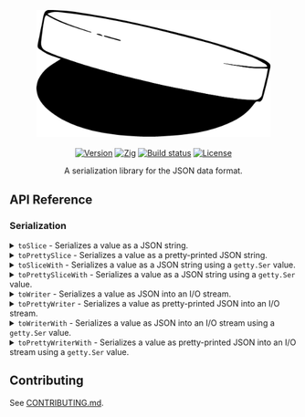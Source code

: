<p align="center">
  <img alt="Getty" src="https://github.com/getty-zig/logo/blob/main/getty-solid.svg" width="410px">
  <br/>
  <br/>
  <a href="https://github.com/getty-zig/json/releases/latest"><img alt="Version" src="https://img.shields.io/badge/version-N/A-e2725b.svg?style=flat-square"></a>
  <a href="https://ziglang.org/download"><img alt="Zig" src="https://img.shields.io/badge/zig-master-fd9930.svg?style=flat-square"></a>
  <a href="https://actions-badge.atrox.dev/getty-zig/json/goto?ref=main"><img alt="Build status" src="https://img.shields.io/endpoint.svg?url=https%3A%2F%2Factions-badge.atrox.dev%2Fgetty-zig%2Fjson%2Fbadge%3Fref%3Dmain&style=flat-square" /></a>
  <a href="https://github.com/getty-zig/json/blob/main/LICENSE"><img alt="License" src="https://img.shields.io/badge/license-MIT-blue?style=flat-square"></a>
</p>

<p align="center">A serialization library for the JSON data format.</p>

## API Reference

### Serialization

<details>
<summary><code>toSlice</code> - Serializes a value as a JSON string.</summary>

- **Synopsis**

    ```zig
    fn toSlice(allocator: *std.mem.Allocator, value: anytype) ![]const u8
    ```
  
- **Example**
  
    ```zig
    const std = @import("std");
    const json = @import("json");

    const allocator = std.heap.page_allocator;

    const Coordinate = struct {
        x: i32,
        y: i32,
        z: i32,
    };

    pub fn main() anyerror!void {
        const string = try json.toSlice(allocator, Coordinate{ .x = 1, .y = 2, .z = 3 });
        defer allocator.free(string);

        // {"x":1,"y":2,"z":3}
        std.debug.print("{s}\n", .{string});
    }
    ```
    </details>

<details>
<summary><code>toPrettySlice</code> - Serializes a value as a pretty-printed JSON string.</summary>

- **Synopsis**

    ```zig
    fn toPrettySlice(allocator: *std.mem.Allocator, value: anytype) ![]const u8
    ```
  
- **Example**

    ```zig
    const std = @import("std");
    const json = @import("json");

    const allocator = std.heap.page_allocator;

    const Coordinate = struct {
        x: i32,
        y: i32,
        z: i32,
    };

    pub fn main() anyerror!void {
        const string = try json.toPrettySlice(allocator, Coordinate{ .x = 1, .y = 2, .z = 3 });
        defer allocator.free(string);

        // {
        //   "x": 1,
        //   "y": 2,
        //   "z": 3
        // }
        std.debug.print("{s}\n", .{string});
    }
    ```
</details>

<details>
<summary><code>toSliceWith</code> - Serializes a value as a JSON string using a <code>getty.Ser</code> value.</summary>

- **Synopsis**

    ```zig
    fn toSliceWith(allocator: *std.mem.Allocator, value: anytype, ser: anytype) ![]const u8
    ```
  
- **Example**

    ```zig
    const std = @import("std");
    const getty = @import("getty");
    const json = @import("json");

    const allocator = std.heap.page_allocator;

    const Coordinate = struct {
        x: i32,
        y: i32,
        z: i32,
    };

    const Ser = struct {
        pub usingnamespace getty.Ser(@This(), serialize);

        fn serialize(_: @This(), value: anytype, serializer: anytype) !@TypeOf(serializer).Ok {
            comptime std.debug.assert(@TypeOf(value) == Coordinate);

            const seq = (try serializer.serializeSequence(3)).sequenceSerialize();
            try seq.serializeElement(value.x);
            try seq.serializeElement(value.y);
            try seq.serializeElement(value.z);
            return try seq.end();
        }
    };

    pub fn main() anyerror!void {
        const s = Ser{};
        const ser = s.ser();

        const string = try json.toSliceWith(allocator, Coordinate{ .x = 1, .y = 2, .z = 3 }, ser);
        defer allocator.free(string);


        // [1,2,3]
        std.debug.print("{s}\n", .{string});
    }
    ```
</details>

<details>
<summary><code>toPrettySliceWith</code> - Serializes a value as a JSON string using a <code>getty.Ser</code> value.</summary>

- **Synopsis**

    ```zig
    fn toPrettySliceWith(allocator: *std.mem.Allocator, value: anytype, ser: anytype) ![]const u8
    ```
  
- **Example**

    ```zig
    const std = @import("std");
    const getty = @import("getty");
    const json = @import("json");

    const allocator = std.heap.page_allocator;

    const Coordinate = struct {
        x: i32,
        y: i32,
        z: i32,
    };

    const Ser = struct {
        pub usingnamespace getty.Ser(@This(), serialize);

        fn serialize(_: @This(), value: anytype, serializer: anytype) !@TypeOf(serializer).Ok {
            comptime std.debug.assert(@TypeOf(value) == Coordinate);

            const seq = (try serializer.serializeSequence(3)).sequenceSerialize();
            try seq.serializeElement(value.x);
            try seq.serializeElement(value.y);
            try seq.serializeElement(value.z);
            return try seq.end();
        }
    };

    pub fn main() anyerror!void {
        const s = Ser{};
        const ser = s.ser();

        const string = try json.toPrettySliceWith(allocator, Coordinate{ .x = 1, .y = 2, .z = 3 }, ser);
        defer allocator.free(string);

        // [
        //   1,
        //   2,
        //   3
        // ]
        std.debug.print("{s}\n", .{string});
    }
    ```
</details>

<details>
<summary><code>toWriter</code> - Serializes a value as JSON into an I/O stream.</summary>

- **Synopsis**

    ```zig
    fn toWriter(value: anytype, writer: anytype) !void
    ```
  
- **Example**

    ```zig
    const std = @import("std");
    const json = @import("json");

    const Coordinate = struct {
        x: i32,
        y: i32,
        z: i32,
    };

    pub fn main() anyerror!void {
        const stdout = std.io.getStdOut().writer();

        // {"x":1,"y":2,"z":3}
        try json.toWriter(Coordinate{ .x = 1, .y = 2, .z = 3 }, stdout);
    }
    ```
</details>

<details>
<summary><code>toPrettyWriter</code> - Serializes a value as pretty-printed JSON into an I/O stream.</summary>

- **Synopsis**

    ```zig
    fn toPrettyWriter(value: anytype, writer: anytype) !void
    ```
  
- **Example**

    ```zig
    const std = @import("std");
    const json = @import("json");

    const Coordinate = struct {
        x: i32,
        y: i32,
        z: i32,
    };

    pub fn main() anyerror!void {
        const stdout = std.io.getStdOut().writer();

        // {
        //   "x": 1,
        //   "y": 2,
        //   "z": 3
        // }
        try json.toPrettyWriter(Coordinate{ .x = 1, .y = 2, .z = 3 }, stdout);
    }
    ```
</details>

<details>
<summary><code>toWriterWith</code> - Serializes a value as JSON into an I/O stream using a <code>getty.Ser</code> value.</summary>

- **Synopsis**

    ```zig
    fn toWriterWith(value: anytype, writer: anytype, ser: anytype) !void
    ```
  
- **Example**

    ```zig
    const std = @import("std");
    const getty = @import("getty");
    const json = @import("json");

    const Coordinate = struct {
        x: i32,
        y: i32,
        z: i32,
    };

    const Ser = struct {
        pub usingnamespace getty.Ser(@This(), serialize);

        fn serialize(_: @This(), value: anytype, serializer: anytype) !@TypeOf(serializer).Ok {
            comptime std.debug.assert(@TypeOf(value) == Coordinate);

            const seq = (try serializer.serializeSequence(3)).sequenceSerialize();
            try seq.serializeElement(value.x);
            try seq.serializeElement(value.y);
            try seq.serializeElement(value.z);
            return try seq.end();
        }
    };

    pub fn main() anyerror!void {
        const stdout = std.io.getStdOut().writer();

        const s = Ser{};
        const ser = s.ser();

        // [1,2,3]
        try json.toWriterWith(Coordinate{ .x = 1, .y = 2, .z = 3 }, stdout, ser);
    }
    ```
</details>

<details>
<summary><code>toPrettyWriterWith</code> - Serializes a value as pretty-printed JSON into an I/O stream using a <code>getty.Ser</code> value.</summary>

- **Synopsis**

    ```zig
    fn toPrettyWriterWith(value: anytype, writer: anytype, ser: anytype) !void
    ```
  
- **Example**

    ```zig
    const std = @import("std");
    const getty = @import("getty");
    const json = @import("json");

    const Coordinate = struct {
        x: i32,
        y: i32,
        z: i32,
    };

    const Ser = struct {
        pub usingnamespace getty.Ser(@This(), serialize);

        fn serialize(_: @This(), value: anytype, serializer: anytype) !@TypeOf(serializer).Ok {
            comptime std.debug.assert(@TypeOf(value) == Coordinate);

            const seq = (try serializer.serializeSequence(3)).sequenceSerialize();
            try seq.serializeElement(value.x);
            try seq.serializeElement(value.y);
            try seq.serializeElement(value.z);
            return try seq.end();
        }
    };

    pub fn main() anyerror!void {
        const stdout = std.io.getStdOut().writer();

        const s = Ser{};
        const ser = s.ser();

        // [
        //   1,
        //   2,
        //   3
        // ]
        try json.toPrettyWriterWith(Coordinate{ .x = 1, .y = 2, .z = 3 }, stdout, ser);
    }
    ```
</details>

## Contributing

See [CONTRIBUTING.md](CONTRIBUTING.md).
